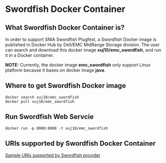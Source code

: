 # Swordfish Docker Container

## What Swordfish Docker Container is?
In order to support SNIA Swordfish Plugfest, a Swordfish Docker image is published in Docker Hub by Dell/EMC MidRange Storage division.
The user can search and download this docker image **xuj10/emc_swordfish**, and run it in a Docker container.

**NOTE:** Currently, the docker image **emc_swordfish** only support Linux platform because it bases on docker image **java**.

## Where to get Swordfish Docker image
```
docker search xuj10/emc_swordfish
docker pull xuj10/emc_swordfish
```

## Run Swordfish Web Servcie
 ```
docker run -p 8080:8080 -t xuj10/emc_swordfish
```

## URIs supported by Swordfish Docker Container
[Sample URIs supported by Swordfish provider](sample.md)
